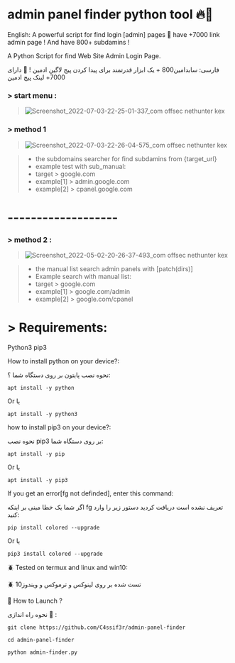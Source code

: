 # admin panel finder python tool 🔥🔫

English: A powerful script for find login [admin] pages 💯 have +7000 link admin page ! And have 800+ subdamins !

A Python Script for find Web Site Admin Login Page.

فارسی:
سابدامین800 +
 یک ابزار قدرتمند برای پیدا کردن پیج لاگین ادمین ! 💯 دارای 7000+ لینک پیج ادمین 

### > start menu : 
> ![Screenshot_2022-07-03-22-25-01-337_com offsec nethunter kex](https://user-images.githubusercontent.com/79422726/177051729-03019592-a050-479e-9c83-e3641cc205f3.jpg)


### > method 1

> ![Screenshot_2022-07-03-22-26-04-575_com offsec nethunter kex](https://user-images.githubusercontent.com/79422726/177051721-2157ea88-a426-4eca-a8ab-bdb906a1e93d.jpg)

>  + the subdomains searcher for find subdamins from {target_url}
>  + example test with sub_manual:
>  + target > google.com
>  + example[1] > admin.google.com
>  + example[2] > cpanel.google.com
# -------------------

### > method 2 :

> ![Screenshot_2022-05-02-20-26-37-493_com offsec nethunter kex](https://user-images.githubusercontent.com/79422726/166290641-e741c57b-1950-4ad1-9949-7aa1b79dc71f.jpg)
   
>  + the manual list search admin panels with [patch(dirs)]
>  + Example search with manual list:
>  + target > google.com
>  + example[1] > google.com/admin
>  + example[2] > google.com/cpanel





# > Requirements:


Python3
pip3


How to install python on your device?:

نحوه نصب پایتون بر روی دستگاه شما ؟:

`apt install -y python`

Or 
یا

`apt install -y python3`

how to install pip3 on your device?:

نحوه نصب pip3 بر روی دستگاه شما:

`apt install -y pip`

Or
یا

`apt install -y pip3`

If you get an error[fg not definded], enter this command:

اگر شما یک خطا مبنی بر اینکه
fg 
 تعریف نشده است دریافت کردید دستور زیر را وارد کنید:

`pip install colored --upgrade`

Or
یا

`pip3 install colored --upgrade`

🪲 Tested on termux and linux and win10:

🪲 تست شده بر روی لینوکس و ترموکس و ویندوز10


📌 How to Launch ?

نحوه راه اندازی 📌 :

`git clone https://github.com/C4ssif3r/admin-panel-finder`

`cd admin-panel-finder`

`python admin-finder.py`


